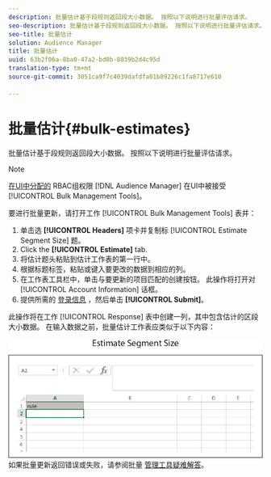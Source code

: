 ```yaml
---
description: 批量估计基于段规则返回段大小数据。 按照以下说明进行批量评估请求。
seo-description: 批量估计基于段规则返回段大小数据。 按照以下说明进行批量评估请求。
seo-title: 批量估计
solution: Audience Manager
title: 批量估计
uuid: 63b2f06a-8ba0-47a2-bd0b-8039b2d4c95d
translation-type: tm+mt
source-git-commit: 3051ca9f7c4039dafdfa01b89226c1fa8717e610

---
```



# 批量估计{#bulk-estimates}

批量估计基于段规则返回段大小数据。 按照以下说明进行批量评估请求。

<!-- 

t_bulk_estimates.xml

 -->

>[!NOTE]
>
>[在UI中分配的](../../features/administration/administration-overview.md) RBAC组权限 [!DNL Audience Manager] 在UI中被接受 [!UICONTROL Bulk Management Tools]。

要进行批量更新，请打开工作 [!UICONTROL Bulk Management Tools] 表并：

1. 单击选 **[!UICONTROL Headers]** 项卡并复制标 [!UICONTROL Estimate Segment Size] 题。
2. Click the **[!UICONTROL Estimate]** tab.
3. 将估计题头粘贴到估计工作表的第一行中。
4. 根据标题标签，粘贴或键入要更改的数据到相应的列。
5. 在工作表工具栏中，单击与要更新的项目匹配的创建按钮。
此操作将打开对 [!UICONTROL Account Information] 话框。
6. 提供所需的 [登录信息](../../reference/bulk-management-tools/bulk-management-intro.md#auth-reqs) ，然后单击 **[!UICONTROL Submit]**。

此操作将在工作 [!UICONTROL Response] 表中创建一列，其中包含估计的区段大小数据。 在输入数据之前，批量估计工作表应类似于以下内容：

![](assets/estimate.png)
如果批量更新返回错误或失败，请参阅批量 [管理工具疑难解答](../../reference/bulk-management-tools/bulk-troubleshooting.md)。

